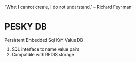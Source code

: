 “What I cannot create, I do not understand.” – Richard Feynman
# PESKY DB
Persistent Embedded Sql KeY Value DB

1) SQL interface to name value pairs
2) Compatible with REDIS storage
